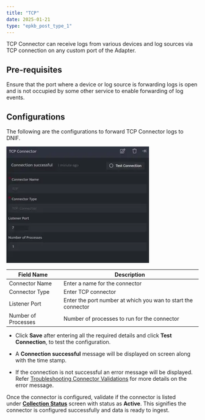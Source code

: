 ```yaml
---
title: "TCP"
date: 2025-01-21
type: "epkb_post_type_1"
---
```


TCP Connector can receive logs from various devices and log sources via TCP connection on any custom port of the Adapter.

## **Pre-requisites**

Ensure that the port where a device or log source is forwarding logs is open and is not occupied by some other service to enable forwarding of log events.

## **Configurations**

The following are the configurations to forward TCP Connector logs to DNIF.‌

![Image 1-1](./images-TCP/TCP-1.webp)

| **Field Name**  | **Description** |
| --- | --- |
| Connector Name  | Enter a name for the connector |
| Connector Type | Enter TCP connector |
| Listener Port | Enter the port number at which you wan to start the connector |
| Number of Processes | Number of processes to run for the connector |

- Click **Save** after entering all the required details and click **Test Connection**, to test the configuration.

- A **Connection successful** message will be displayed on screen along with the time stamp.

- If the connection is not successful an error message will be displayed. Refer [Troubleshooting Connector Validations](https://dnif.it/kb/troubleshooting-and-debugging/troubleshooting-connector-validations/) for more details on the error message.

Once the connector is configured, validate if the connector is listed under **[Collection Status](https://dnif.it/kb/operations/collection-status/)** screen with status as **Active**. This signifies the connector is configured successfully and data is ready to ingest.
